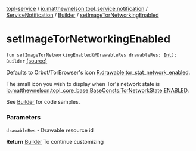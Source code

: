 [topl-service](../../../index.md) / [io.matthewnelson.topl_service.notification](../../index.md) / [ServiceNotification](../index.md) / [Builder](index.md) / [setImageTorNetworkingEnabled](./set-image-tor-networking-enabled.md)

# setImageTorNetworkingEnabled

`fun setImageTorNetworkingEnabled(@DrawableRes drawableRes: `[`Int`](https://kotlinlang.org/api/latest/jvm/stdlib/kotlin/-int/index.html)`): Builder` [(source)](https://github.com/05nelsonm/TorOnionProxyLibrary-Android/blob/master/topl-service/src/main/java/io/matthewnelson/topl_service/notification/ServiceNotification.kt#L231)

Defaults to Orbot/TorBrowser's icon [R.drawable.tor_stat_network_enabled](#).

The small icon you wish to display when Tor's network state is
[io.matthewnelson.topl_core_base.BaseConsts.TorNetworkState.ENABLED](../../../..//topl-core-base/io.matthewnelson.topl_core_base/-base-consts/-tor-network-state/-companion/-e-n-a-b-l-e-d.md).

See [Builder](index.md) for code samples.

### Parameters

`drawableRes` - Drawable resource id

**Return**
[Builder](index.md) To continue customizing

